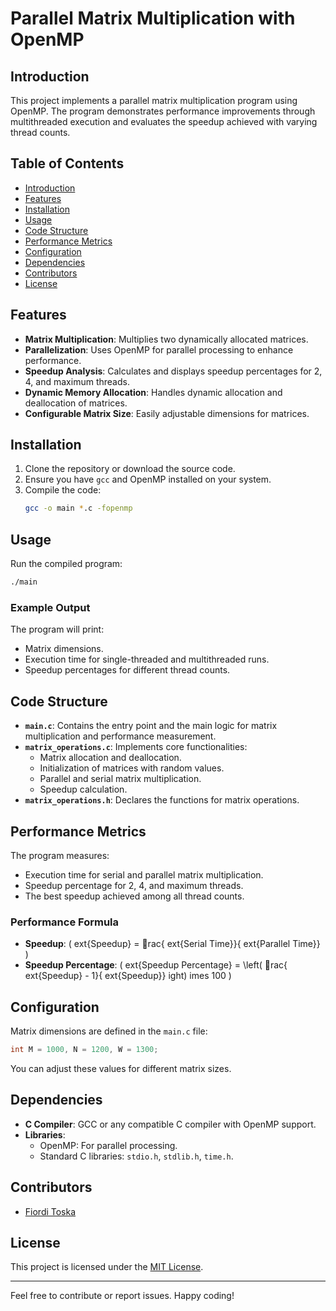 
# Parallel Matrix Multiplication with OpenMP

## Introduction
This project implements a parallel matrix multiplication program using OpenMP. The program demonstrates performance improvements through multithreaded execution and evaluates the speedup achieved with varying thread counts.

## Table of Contents
- [Introduction](#introduction)
- [Features](#features)
- [Installation](#installation)
- [Usage](#usage)
- [Code Structure](#code-structure)
- [Performance Metrics](#performance-metrics)
- [Configuration](#configuration)
- [Dependencies](#dependencies)
- [Contributors](#contributors)
- [License](#license)

## Features
- **Matrix Multiplication**: Multiplies two dynamically allocated matrices.
- **Parallelization**: Uses OpenMP for parallel processing to enhance performance.
- **Speedup Analysis**: Calculates and displays speedup percentages for 2, 4, and maximum threads.
- **Dynamic Memory Allocation**: Handles dynamic allocation and deallocation of matrices.
- **Configurable Matrix Size**: Easily adjustable dimensions for matrices.

## Installation
1. Clone the repository or download the source code.
2. Ensure you have `gcc` and OpenMP installed on your system.
3. Compile the code:
   ```bash
   gcc -o main *.c -fopenmp
   ```

## Usage
Run the compiled program:
```bash
./main
```

### Example Output
The program will print:
- Matrix dimensions.
- Execution time for single-threaded and multithreaded runs.
- Speedup percentages for different thread counts.

## Code Structure
- **`main.c`**: Contains the entry point and the main logic for matrix multiplication and performance measurement.
- **`matrix_operations.c`**: Implements core functionalities:
  - Matrix allocation and deallocation.
  - Initialization of matrices with random values.
  - Parallel and serial matrix multiplication.
  - Speedup calculation.
- **`matrix_operations.h`**: Declares the functions for matrix operations.

## Performance Metrics
The program measures:
- Execution time for serial and parallel matrix multiplication.
- Speedup percentage for 2, 4, and maximum threads.
- The best speedup achieved among all thread counts.

### Performance Formula
- **Speedup**: \( 	ext{Speedup} = rac{	ext{Serial Time}}{	ext{Parallel Time}} \)
- **Speedup Percentage**: \( 	ext{Speedup Percentage} = \left( rac{	ext{Speedup} - 1}{	ext{Speedup}} 
ight) 	imes 100 \)

## Configuration
Matrix dimensions are defined in the `main.c` file:
```c
int M = 1000, N = 1200, W = 1300;
```
You can adjust these values for different matrix sizes.

## Dependencies
- **C Compiler**: GCC or any compatible C compiler with OpenMP support.
- **Libraries**:
  - OpenMP: For parallel processing.
  - Standard C libraries: `stdio.h`, `stdlib.h`, `time.h`.

## Contributors
- [Fiordi Toska](#)

## License
This project is licensed under the [MIT License](LICENSE.txt).

---
Feel free to contribute or report issues. Happy coding!
